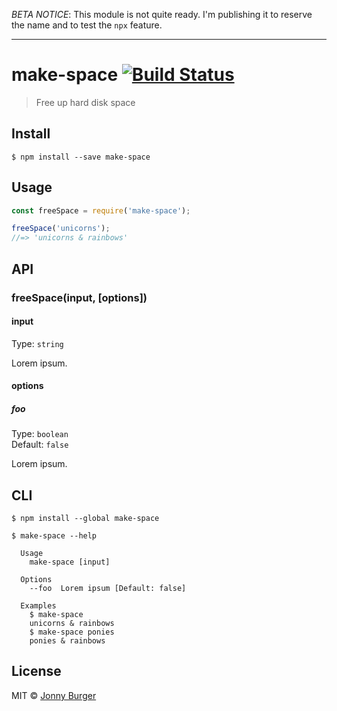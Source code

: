 _BETA NOTICE_: This module is not quite ready. I'm publishing it to reserve the name and to test the `npx` feature.

---

# make-space [![Build Status](https://travis-ci.org/JonnyBurger/make-space.svg?branch=master)](https://travis-ci.org/JonnyBurger/make-space)

> Free up hard disk space

## Install

```
$ npm install --save make-space
```

## Usage

```js
const freeSpace = require('make-space');

freeSpace('unicorns');
//=> 'unicorns & rainbows'
```

## API

### freeSpace(input, [options])

#### input

Type: `string`

Lorem ipsum.

#### options

##### foo

Type: `boolean`<br>
Default: `false`

Lorem ipsum.

## CLI

```
$ npm install --global make-space
```

```
$ make-space --help

  Usage
    make-space [input]

  Options
    --foo  Lorem ipsum [Default: false]

  Examples
    $ make-space
    unicorns & rainbows
    $ make-space ponies
    ponies & rainbows
```

## License

MIT © [Jonny Burger](https://jonny.io)
